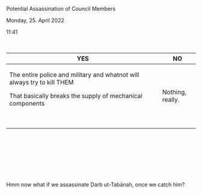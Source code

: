 Potential Assassination of Council Members

Monday, 25. April 2022

11:41

 

<table>
<colgroup>
<col style="width: 80%" />
<col style="width: 19%" />
</colgroup>
<thead>
<tr class="header">
<th>YES</th>
<th>NO</th>
</tr>
</thead>
<tbody>
<tr class="odd">
<td><p>The entire police and military and whatnot will always try to kill THEM</p>
<p>That basically breaks the supply of mechanical components</p>
<p> </p></td>
<td>Nothing, really.</td>
</tr>
</tbody>
</table>

 

 

 

 

Hmm now what if we assassinate Darb ut-Tabānah, once we catch him?
